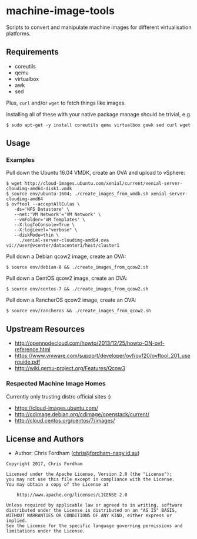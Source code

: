 # machine-image-tools

Scripts to convert and manipulate machine images for different virtualisation platforms.

## Requirements

- coreutils
- qemu
- virtualbox
- awk
- sed

Plus, `curl` and/or `wget` to fetch things like images.

Installing all of these with your native package manage should be trivial, e.g.

    $ sudo apt-get -y install coreutils qemu virtualbox gawk sed curl wget

## Usage

### Examples

Pull down the Ubuntu 16.04 VMDK, create an OVA and upload to vSphere:

    $ wget http://cloud-images.ubuntu.com/xenial/current/xenial-server-cloudimg-amd64-disk1.vmdk
    $ source env/ubuntu-1604; ./create_images_from_vmdk.sh xenial-server-cloudimg-amd64
    $ ovftool --acceptAllEulas \
       -ds='NFS Datastore' \
       --net:'VM Network'='VM Network' \
       --vmFolder='VM Templates' \
       --X:logToConsole=True \
       --X:logLevel="verbose" \
       --diskMode=thin \
         ./xenial-server-cloudimg-amd64.ova vi://user@vcenter/datacenter1/host/cluster1

Pull down a Debian qcow2 image, create an OVA:

    $ source env/debian-8 && ./create_images_from_qcow2.sh

Pull down a CentOS qcow2 image, create an OVA:

    $ source env/centos-7 && ./create_images_from_qcow2.sh

Pull down a RancherOS qcow2 image, create an OVA:

    $ source env/rancheros && ./create_images_from_qcow2.sh

## Upstream Resources

- http://opennodecloud.com/howto/2013/12/25/howto-ON-ovf-reference.html
- https://www.vmware.com/support/developer/ovf/ovf20/ovftool_201_userguide.pdf
- http://wiki.qemu-project.org/Features/Qcow3

### Respected Machine Image Homes

Currently only trusting distro official sites :)

- https://cloud-images.ubuntu.com/
- http://cdimage.debian.org/cdimage/openstack/current/
- http://cloud.centos.org/centos/7/images/

License and Authors
-------------------
- Author: Chris Fordham (<chris@fordham-nagy.id.au>)

```text
Copyright 2017, Chris Fordham

Licensed under the Apache License, Version 2.0 (the "License");
you may not use this file except in compliance with the License.
You may obtain a copy of the License at

    http://www.apache.org/licenses/LICENSE-2.0

Unless required by applicable law or agreed to in writing, software
distributed under the License is distributed on an "AS IS" BASIS,
WITHOUT WARRANTIES OR CONDITIONS OF ANY KIND, either express or implied.
See the License for the specific language governing permissions and
limitations under the License.
```
